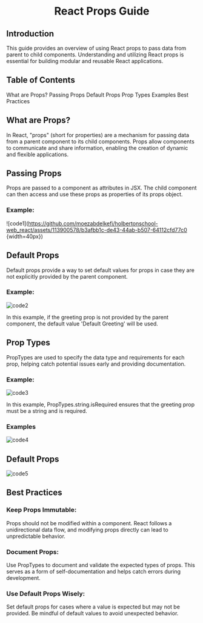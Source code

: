 <h1 align="center">React Props Guide</h1>

## Introduction
This guide provides an overview of using React props to pass data from parent to child components. Understanding and utilizing React props is essential for building modular and reusable React applications.

## Table of Contents
What are Props?
Passing Props
Default Props
Prop Types
Examples
Best Practices

## What are Props?
In React, "props" (short for properties) are a mechanism for passing data from a parent component to its child components. Props allow components to communicate and share information, enabling the creation of dynamic and flexible applications.

## Passing Props
Props are passed to a component as attributes in JSX. The child component can then access and use these props as properties of its props object.

### Example:

![code1](https://github.com/moezabdelkefi/holbertonschool-web_react/assets/113900578/b3afbb1c-de43-44ab-b507-64112cfd77c0 {width=40px})


## Default Props
Default props provide a way to set default values for props in case they are not explicitly provided by the parent component.

### Example:

![code2](https://github.com/moezabdelkefi/holbertonschool-web_react/assets/113900578/63f96756-966b-41e8-8c66-d3d8f0b1cd04)

In this example, if the greeting prop is not provided by the parent component, the default value 'Default Greeting' will be used.

## Prop Types
PropTypes are used to specify the data type and requirements for each prop, helping catch potential issues early and providing documentation.

### Example:

![code3](https://github.com/moezabdelkefi/holbertonschool-web_react/assets/113900578/9ac099a7-0fa7-4b24-865a-d3c6270044aa)

In this example, PropTypes.string.isRequired ensures that the greeting prop must be a string and is required.

### Examples

![code4](https://github.com/moezabdelkefi/holbertonschool-web_react/assets/113900578/a1f47a08-ff70-4787-9c59-0a328a6cf42b)


## Default Props

![code5](https://github.com/moezabdelkefi/holbertonschool-web_react/assets/113900578/5b1887c0-867e-45aa-b9e0-1ff435744026)


## Best Practices
### Keep Props Immutable: 
Props should not be modified within a component. React follows a unidirectional data flow, and modifying props directly can lead to unpredictable behavior.

### Document Props: 
Use PropTypes to document and validate the expected types of props. This serves as a form of self-documentation and helps catch errors during development.

### Use Default Props Wisely: 
Set default props for cases where a value is expected but may not be provided. Be mindful of default values to avoid unexpected behavior.
